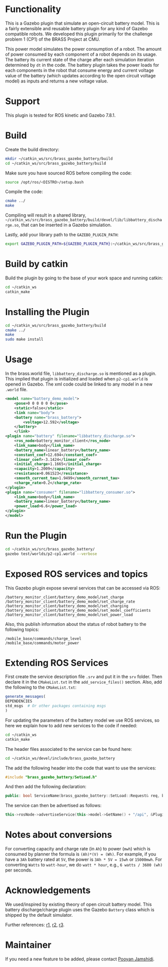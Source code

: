 # Functionality
This is a Gazebo plugin that simulate an open-circuit battery model. This is a fairly extensible and reusable battery plugin for any kind of Gazebo compatible robots. We developed this plugin primarily for the challenge problem 1 (CP1) of the BRASS Project at CMU. 

This power model simulates the power consumption of a robot. The amount of power consumed by each component of a robot depends on its usage. The battery its current state of the charge after each simulation iteration determined by `dt` in the code. The battery plugin takes the power loads for each components in the robot that consume energy and current voltage value of the battery (which updates according to the open circuit voltage model) as inputs and returns a new voltage value.


# Support
This plugin is tested for ROS kinetic and Gazebo 7.8.1.

# Build
Create the build directory:
```bash
mkdir ~/catkin_ws/src/brass_gazebo_battery/build
cd ~/catkin_ws/src/brass_gazebo_battery/build
```

Make sure you have sourced ROS before compiling the code:
```bash
source /opt/ros/<DISTRO>/setup.bash
```

Compile the code:
```bash
cmake ../
make    
```

Compiling will result in a shared library, `~/catkin_ws/src/brass_gazebo_battery/build/devel/lib/libbattery_discharge.so`, that can be inserted in a Gazebo simulation.

Lastly, add your library path to the `GAZEBO_PLUGIN_PATH`:
```bash
export GAZEBO_PLUGIN_PATH=${GAZEBO_PLUGIN_PATH}:~/catkin_ws/src/brass_gazebo_battery/build/devel/lib
```

# Build by catkin
Build the plugin by going to the base of your work space and running catkin:
```bash
cd ~/catkin_ws
catkin_make
```

# Installing the Plugin
```bash
cd ~/catkin_ws/src/brass_gazebo_battery/build
cmake ../
make
sudo make install
```

# Usage

In the brass.world file, `libbattery_discharge.so` is mentioned as a plugin. 
This implied that plugin is initialized and loaded when `p2-cp1.world` is opened in Gazebo. 
The xml code could be linked to any model in a new `.world` file.
```xml
<model name="battery_demo_model">
    <pose>0 0 0 0 0 0</pose>
    <static>false</static>
    <link name="body">
    <battery name="brass_battery">
        <voltage>12.592</voltage>
    </battery>
    </link>
<plugin name="battery" filename="libbattery_discharge.so">
    <ros_node>battery_monitor_client</ros_node>
    <link_name>body</link_name>
    <battery_name>linear_battery</battery_name>
    <constant_coef>12.694</constant_coef>
    <linear_coef>-3.1424</linear_coef>
    <initial_charge>1.1665</initial_charge>
    <capacity>1.2009</capacity>
    <resistance>0.061523</resistance>
    <smooth_current_tau>1.9499</smooth_current_tau>
    <charge_rate>0.2</charge_rate>
</plugin>
<plugin name="consumer" filename="libbattery_consumer.so">
    <link_name>body</link_name>
    <battery_name>linear_battery</battery_name>
    <power_load>6.6</power_load>
</plugin>
</model>
```

# Run the Plugin
```bash
cd ~/catkin_ws/src/brass_gazebo_battery/
gazebo test/worlds/p2-cp1.world --verbose
```


# Exposed ROS services and topics

This Gazebo plugin expose several services that can be accessed via ROS:

```
/battery_monitor_client/battery_demo_model/set_charge
/battery_monitor_client/battery_demo_model/set_charge_rate
/battery_monitor_client/battery_demo_model/set_charging
/battery_monitor_client/battery_demo_model/set_model_coefficients
/battery_monitor_client/battery_demo_model/set_power_load
```

Also, this publish information about the status of robot battery to the following topics:
```
/mobile_base/commands/charge_level
/mobile_base/commands/motor_power
```

# Extending ROS Services

First create the service description file `.srv` and put it in the `srv` folder. Then declare it in the `CMakeList.txt` in the
`add_service_files()` section. Also, add the following to the `CMakeList.txt`:
```cmake
generate_messages(
DEPENDENCIES
std_msgs  # Or other packages containing msgs
)
```

For updating the parameters of the battery model we use ROS services,
so here we explain how to add new services to the code if needed:

```bash
cd ~/catkin_ws
catkin_make
```
The header files associated to the service can be found here:

```bash
cd ~/catkin_ws/devel/include/brass_gazebo_battery
```
The add the following header into the code that want to use the services:

```cpp
#include "brass_gazebo_battery/SetLoad.h"
```
And then add the following declaration:

```cpp
public: bool ServiceName(brass_gazebo_battery::SetLoad::Request& req, brass_gazebo_battery::SetLoad::Response& res);
```
The service can then be advertised as follows:

```cpp
this->rosNode->advertiseService(this->model->GetName() + "/api", &Plugin::ServiceName, this);
```

# Notes about conversions
For converting capacity and charge rate (in `Ah`) to power (`mwh`) which is consumed by planner the formula is `(Ah)*(V) = (Wh)`. For example, if you have a `3Ah` battery rated at `5V`, the power is `3Ah * 5V = 15wh` or `15000mwh`.
For converting `Watts` to `watt-hour`, we do `watt * hour`, e.g., `6 watts / 3600 (wh)` per seconds. 

# Acknowledgements
We used/inspired by existing theory of open circuit battery model. This battery discharge/charge plugin uses the Gazebo `Battery` class which is shipped by the default simulator.


Further references: [r1](http://security.livewatch.com/forum-ref/ohms-law-calculator), [r2](http://batteriesbyfisher.com/determining-charge-time), [r3](https://electronics.stackexchange.com/questions/24160/how-to-calculate-the-time-of-charging-and-discharging-of-battery).

# Maintainer

If you need a new feature to be added, please contact [Pooyan Jamshidi](https://pooyanjamshidi.github.io).